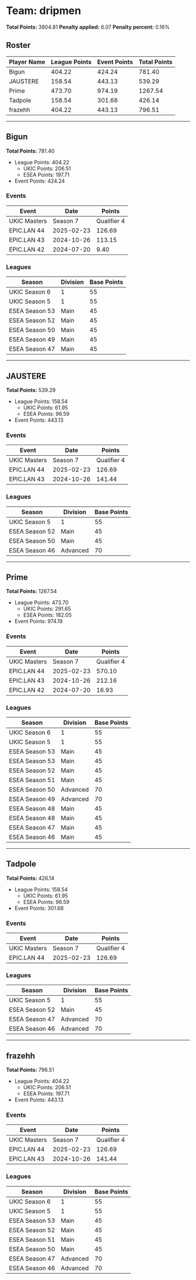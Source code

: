 # Team: dripmen

**Total Points:** 3804.81
**Penalty applied:** 6.07
**Penalty percent:** 0.16%

## Roster
| Player Name | League Points | Event Points | Total Points |
|-------------|--------------|--------------|-------------|
| Bigun | 404.22 | 424.24 | 781.40 |
| JAUSTERE | 158.54 | 443.13 | 539.29 |
| Prime | 473.70 | 974.19 | 1267.54 |
| Tadpole | 158.54 | 301.68 | 426.14 |
| frazehh | 404.22 | 443.13 | 796.51 |

---

## Bigun

**Total Points:** 781.40

- League Points: 404.22
  - UKIC Points: 206.51
  - ESEA Points: 197.71
- Event Points: 424.24

### Events
| Event | Date | Points |
|-------|------|--------|
| UKIC Masters | Season 7 | Qualifier 4 | 2025-07-09 | 175.00 |
| EPIC.LAN 44 | 2025-02-23 | 126.69 |
| EPIC.LAN 43 | 2024-10-26 | 113.15 |
| EPIC.LAN 42 | 2024-07-20 | 9.40 |
### Leagues
| Season | Division | Base Points |
|--------|----------|-------------|
| UKIC Season 6 | 1 | 55 |
| UKIC Season 5 | 1 | 55 |
| ESEA Season 53 | Main | 45 |
| ESEA Season 52 | Main | 45 |
| ESEA Season 50 | Main | 45 |
| ESEA Season 49 | Main | 45 |
| ESEA Season 47 | Main | 45 |
---

## JAUSTERE

**Total Points:** 539.29

- League Points: 158.54
  - UKIC Points: 61.95
  - ESEA Points: 96.59
- Event Points: 443.13

### Events
| Event | Date | Points |
|-------|------|--------|
| UKIC Masters | Season 7 | Qualifier 4 | 2025-07-09 | 175.00 |
| EPIC.LAN 44 | 2025-02-23 | 126.69 |
| EPIC.LAN 43 | 2024-10-26 | 141.44 |
### Leagues
| Season | Division | Base Points |
|--------|----------|-------------|
| UKIC Season 5 | 1 | 55 |
| ESEA Season 52 | Main | 45 |
| ESEA Season 50 | Main | 45 |
| ESEA Season 46 | Advanced | 70 |
---

## Prime

**Total Points:** 1267.54

- League Points: 473.70
  - UKIC Points: 291.65
  - ESEA Points: 182.05
- Event Points: 974.19

### Events
| Event | Date | Points |
|-------|------|--------|
| UKIC Masters | Season 7 | Qualifier 4 | 2025-07-09 | 175.00 |
| EPIC.LAN 44 | 2025-02-23 | 570.10 |
| EPIC.LAN 43 | 2024-10-26 | 212.16 |
| EPIC.LAN 42 | 2024-07-20 | 16.93 |
### Leagues
| Season | Division | Base Points |
|--------|----------|-------------|
| UKIC Season 6 | 1 | 55 |
| UKIC Season 5 | 1 | 55 |
| ESEA Season 53 | Main | 45 |
| ESEA Season 53 | Main | 45 |
| ESEA Season 52 | Main | 45 |
| ESEA Season 51 | Main | 45 |
| ESEA Season 50 | Advanced | 70 |
| ESEA Season 49 | Advanced | 70 |
| ESEA Season 48 | Main | 45 |
| ESEA Season 48 | Main | 45 |
| ESEA Season 47 | Main | 45 |
| ESEA Season 46 | Main | 45 |
---

## Tadpole

**Total Points:** 426.14

- League Points: 158.54
  - UKIC Points: 61.95
  - ESEA Points: 96.59
- Event Points: 301.68

### Events
| Event | Date | Points |
|-------|------|--------|
| UKIC Masters | Season 7 | Qualifier 4 | 2025-07-09 | 175.00 |
| EPIC.LAN 44 | 2025-02-23 | 126.69 |
### Leagues
| Season | Division | Base Points |
|--------|----------|-------------|
| UKIC Season 5 | 1 | 55 |
| ESEA Season 52 | Main | 45 |
| ESEA Season 47 | Advanced | 70 |
| ESEA Season 46 | Advanced | 70 |
---

## frazehh

**Total Points:** 796.51

- League Points: 404.22
  - UKIC Points: 206.51
  - ESEA Points: 197.71
- Event Points: 443.13

### Events
| Event | Date | Points |
|-------|------|--------|
| UKIC Masters | Season 7 | Qualifier 4 | 2025-07-09 | 175.00 |
| EPIC.LAN 44 | 2025-02-23 | 126.69 |
| EPIC.LAN 43 | 2024-10-26 | 141.44 |
### Leagues
| Season | Division | Base Points |
|--------|----------|-------------|
| UKIC Season 6 | 1 | 55 |
| UKIC Season 5 | 1 | 55 |
| ESEA Season 53 | Main | 45 |
| ESEA Season 52 | Main | 45 |
| ESEA Season 51 | Main | 45 |
| ESEA Season 50 | Main | 45 |
| ESEA Season 47 | Advanced | 70 |
| ESEA Season 46 | Advanced | 70 |